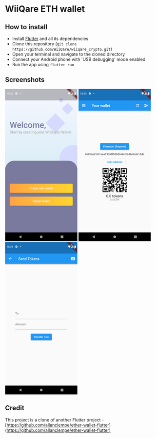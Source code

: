 # WiiQare ETH wallet

## How to install

- Install [Flutter](https://docs.flutter.dev/get-started/install) and all its dependencies
- Clone this repository (`git clone https://github.com/WiiQare/wiiqare_crypto.git`)
- Open your terminal and navigate to the cloned directory
- Connect your Android phone with 'USB debugging' mode enabled
- Run the app using `flutter run`

## Screenshots

<img src="assets/screenshots/home.png" height=500/>
<img src="assets/screenshots/receive.png" height=500/>
<img src="assets/screenshots/send.png" height=500/>

## Credit

This project is a clone of another Flutter project - [https://github.com/allanclempe/ether-wallet-flutter](https://github.com/allanclempe/ether-wallet-flutter)
